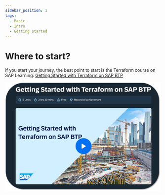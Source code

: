 ```yaml
---
sidebar_position: 1
tags:
  - Basic
  - Intro
  - Getting started
---
```


# Where to start?

If you start your journey, the best point to start is the Terraform course on SAP Learning:
[Getting Started with Terraform on SAP BTP](https://learning.sap.com/learning-journeys/getting-started-with-terraform-on-sap-btp)

[![Picture learning.sap.com - Terraform course](../pics/getting_started.png)](https://learning.sap.com/learning-journeys/getting-started-with-terraform-on-sap-btp)
